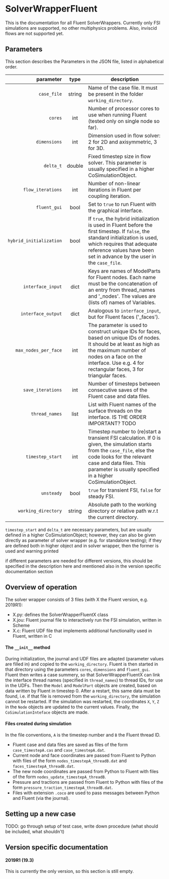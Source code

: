 # SolverWrapperFluent

This is the documentation for all Fluent SolverWrappers.
Currently only FSI simulations are supported, no other multiphysics problems. Also, inviscid flows are not supported yet.


## Parameters

This section describes the Parameters in the JSON file, listed in alphabetical order.

parameter|type|description
---:|:---:|---
`case_file`|string|Name of the case file. It must be present in the folder `working_directory`.
`cores`|int|Number of processor cores to use when running Fluent (tested only on single node so far).
`dimensions`|int|Dimension used in flow solver: 2 for 2D and axisymmetric, 3 for 3D. 
`delta_t`|double|Fixed timestep size in flow solver. This parameter is usually specified in a higher CoSimulationObject.
`flow_iterations`|int|Number of non-linear iterations in Fluent per coupling iteration.
`fluent_gui`|bool|Set to `true` to run Fluent with the graphical interface.
`hybrid_initialization`|bool|If `true`, the hybrid initialization is used in Fluent before the first timestep. If `false`, the standard initialization is used, which requires that adequate reference values have been set in advance by the user in the `case_file`.
`interface_input`|dict|Keys are names of ModelParts for Fluent nodes. Each name must be the concatenation of an entry from thread_names and '_nodes'. The values are (lists of) names of Variables.
`interface_output`|dict|Analogous to `interface_input`, but for Fluent faces ('_faces').
`max_nodes_per_face`|int|The parameter is used to construct unique IDs for faces, based on unique IDs of nodes. It should be at least as high as the maximum number of nodes on a face on the interface. Use e.g. 4 for rectangular faces, 3 for triangular faces.
`save_iterations`|int|Number of timesteps between consecutive saves of the Fluent case and data files.
`thread_names`|list|List with Fluent names of the surface threads on the interface. IS THE ORDER IMPORTANT? TODO
`timestep_start`|int|Timestep number to (re)start a transient FSI calculation. If 0 is given, the simulation starts from the `case_file`, else the code looks for the relevant case and data files. This parameter is usually specified in a higher CoSimulationObject.
`unsteady`|bool|`true` for transient FSI, `false` for steady FSI.  
`working_directory`|string|Absolute path to the working directory or relative path w.r.t the current directory.


`timestep_start` and `delta_t` are necessary parameters, but are usually defined in a higher CoSimulationObject; however, they can also be given directly as parameter of  solver wrapper (e.g. for standalone testing); if they are defined both in higher object and in solver wrapper, then the former is used and warning printed

if different parameters are needed for different versions, this should be specified in the description here and mentioned also in the version specific documentation section


## Overview of operation

The solver wrapper consists of 3 files (with X the Fluent version, e.g. 2019R1):
- X.py: defines the SolverWrapperFluentX class
- X.jou: Fluent journal file to interactively run the FSI simulation, written in Scheme
- X.c: Fluent UDF file that implements additional functionality used in Fluent, written in C

#### The `__init__` method

During initialization, the journal and UDF files are adapted (parameter values are filled in) and copied to the `working_directory`. Fluent is then started in that directory using the parameters `cores`, `dimensions` and `fluent_gui`. Fluent then writes a case summery, so that SolverWrapperFluentX can link the interface thread names (specified in `thread_names`) to thread IDs, for use in the UDFs. Then the `Model` and `ModelPart` objects are created, based on data written by Fluent in timestep 0. After a restart, this same data must be found, i.e. if that file is removed from the `working_directory`, the simulation cannot be restarted. If the simulation was restarted, the coordinates `X`, `Y`, `Z` in the `Node` objects are updated to the current values. Finally, the `CoSimulationInteface` objects are made.

#### Files created during simulation

In the file conventions, `A` is the timestep number and `B` the Fluent thread ID.

- Fluent case and data files are saved as files of the form `case_timestepA.cas` and `case_timestepA.dat`.
- Current node and face coordinates are passed from Fluent to Python with files of the form `nodes_timestepA_threadB.dat` and `faces_timestepA_threadB.dat`. 
- The new node coordinates are passed from Python to Fluent with files of the form `nodes_update_timestepA_threadB`.
- Pressure and tractions are passed from Fluent to Python with files of the form `pressure_traction_timestepA_threadB.dat`.
- Files with extension `.coco` are used to pass messages between Python and Fluent (via the journal). 



## Setting up a new case

TODO: go through setup of test case, write down procedure (what should be included, what shouldn't)


## Version specific documentation

#### 2019R1 (19.3)

This is currently the only version, so this section is still empty.

